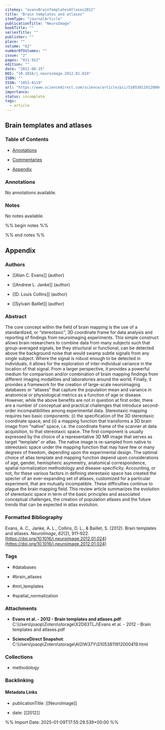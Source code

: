 ```yaml
---
citekey: "evansBrainTemplatesAtlases2012"
title: "Brain templates and atlases"
itemType: "journalArticle"
publicationTitle: "NeuroImage"
bookTitle: ""
seriesTitle: ""
publisher: ""
place: ""
volume: "62"
numberOfVolumes: ""
issue: "2"
pages: "911-922"
edition: ""
date: "2012-08-15"
DOI: "10.1016/j.neuroimage.2012.01.024"
ISBN: ""
ISSN: "1053-8119"
url: "https://www.sciencedirect.com/science/article/pii/S1053811912000419"
importance: 
status: incomplete
tags:
  - article
---
```


## Brain templates and atlases

### Table of Contents

- [Annotations](#annotations)

+ [Commentaries](#commentaries)

- [Appendix](#appendix)

### Annotations


No annotations available.


### Notes


No notes available.


%% begin notes %%

<!-- Write your personal notes here -->

%% end notes %%

## Appendix

### Authors


- [[Alan C. Evans]] (author)

- [[Andrew L. Janke]] (author)

- [[D. Louis Collins]] (author)

- [[Sylvain Baillet]] (author)



### Abstract

The core concept within the field of brain mapping is the use of a standardized, or “stereotaxic”, 3D coordinate frame for data analysis and reporting of findings from neuroimaging experiments. This simple construct allows brain researchers to combine data from many subjects such that group-averaged signals, be they structural or functional, can be detected above the background noise that would swamp subtle signals from any single subject. Where the signal is robust enough to be detected in individuals, it allows for the exploration of inter-individual variance in the location of that signal. From a larger perspective, it provides a powerful medium for comparison and/or combination of brain mapping findings from different imaging modalities and laboratories around the world. Finally, it provides a framework for the creation of large-scale neuroimaging databases or “atlases” that capture the population mean and variance in anatomical or physiological metrics as a function of age or disease. However, while the above benefits are not in question at first order, there are a number of conceptual and practical challenges that introduce second-order incompatibilities among experimental data. Stereotaxic mapping requires two basic components: (i) the specification of the 3D stereotaxic coordinate space, and (ii) a mapping function that transforms a 3D brain image from “native” space, i.e. the coordinate frame of the scanner at data acquisition, to that stereotaxic space. The first component is usually expressed by the choice of a representative 3D MR image that serves as target “template” or atlas. The native image is re-sampled from native to stereotaxic space under the mapping function that may have few or many degrees of freedom, depending upon the experimental design. The optimal choice of atlas template and mapping function depend upon considerations of age, gender, hemispheric asymmetry, anatomical correspondence, spatial normalization methodology and disease-specificity. Accounting, or not, for these various factors in defining stereotaxic space has created the specter of an ever-expanding set of atlases, customized for a particular experiment, that are mutually incompatible. These difficulties continue to plague the brain mapping field. This review article summarizes the evolution of stereotaxic space in term of the basic principles and associated conceptual challenges, the creation of population atlases and the future trends that can be expected in atlas evolution.


### Formatted Bibliography

Evans, A. C., Janke, A. L., Collins, D. L., & Baillet, S. (2012). Brain templates and atlases. _NeuroImage_, _62_(2), 911–922. [https://doi.org/10.1016/j.neuroimage.2012.01.024](https://doi.org/10.1016/j.neuroimage.2012.01.024)


### Tags


- #databases

- #brain_atlases

- #mri_templates

- #spatial_normalization




### Attachments


- **Evans et al. - 2012 - Brain templates and atlases.pdf**: C:\Users\joaop\Zotero\storage\X2D63TLJ\Evans et al. - 2012 - Brain templates and atlases.pdf

- **ScienceDirect Snapshot**: C:\Users\joaop\Zotero\storage\AI2IW37Y\S1053811912000419.html




### Collections


- methodology





### Backlinking


#### Metadata Links


- publicationTitle: [[NeuroImage]]




- date: [[2012]]





<!-- Any additional notes or comments -->


%% Import Date: 2025-01-09T17:55:29.539+00:00 %%
